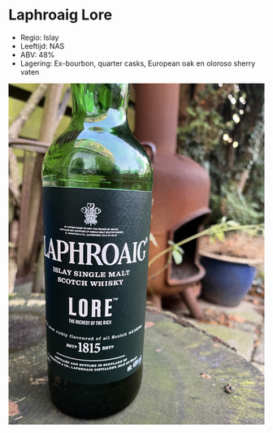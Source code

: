 # Laphroaig Lore

- Regio: Islay
- Leeftijd: NAS
- ABV: 48%
- Lagering: Ex-bourbon, quarter casks, European oak en oloroso sherry vaten

![Laphroaig Lore](/images/laphroaig-lore.jpg)
